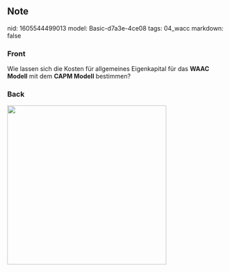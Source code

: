 ## Note
nid: 1605544499013
model: Basic-d7a3e-4ce08
tags: 04_wacc
markdown: false

### Front
<p>Wie lassen sich die Kosten für allgemeines Eigenkapital für das
<b>WAAC Modell</b> mit dem <b>CAPM Modell</b> bestimmen?

### Back
<p><img src="12pRC5QYbAFAw1fAZ4xR.png" style="width: 366px;">
